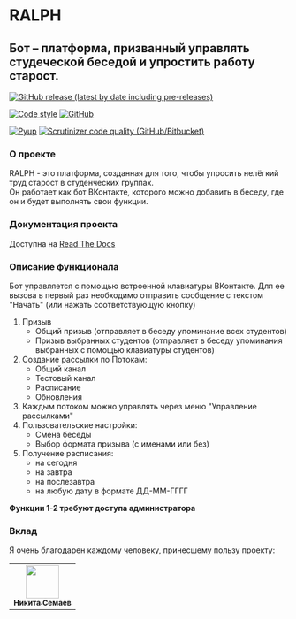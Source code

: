 # RALPH

## Бот – платформа, призванный управлять студеческой беседой и упростить работу старост.

[![GitHub release (latest by date including pre-releases)](https://img.shields.io/github/v/release/dadyarri/ralph?color=brightgreen&include_prereleases)](https://github.com/dadyarri/ralph/releases)

[![Code style](https://img.shields.io/static/v1?label=Code%20style&message=black&color=black&logo=python&logoColor=white)](https://github.com/psf/black)
[![GitHub](https://img.shields.io/github/license/dadyarri/ralph?color=brightgreen)](https://github.com/dadyarri/ralph/blob/master/LICENSE.md)

[![Pyup](https://pyup.io/repos/github/dadyarri/ralph/shield.svg)](https://pyup.io/account/repos/github/dadyarri/ralph/)
[![Scrutinizer code quality (GitHub/Bitbucket)](https://img.shields.io/scrutinizer/quality/g/dadyarri/ralph/master)](https://scrutinizer-ci.com/g/dadyarri/ralph/?branch=master)

### О проекте

RALPH - это платформа, созданная для того, чтобы упросить нелёгкий труд старост в студенческих группах.  
Он работает как бот ВКонтакте, которого можно добавить в беседу, где он и будет выполнять свои функции.

### Документация проекта

Доступна на [Read The Docs](https://ralph.rtfd.io/ru/latest)

### Описание функционала

Бот управляется с помощью встроенной клавиатуры ВКонтакте. Для ее вызова в первый раз необходимо отправить сообщение с текстом "Начать" (или нажать соответствующую кнопку)
1. Призыв
    - Общий призыв (отправляет в беседу упоминание всех студентов)
    - Призыв выбранных студентов (отправляет в беседу упоминания выбранных с помощью клавиатуры студентов)
2. Создание рассылки по Потокам:
    - Общий канал
    - Тестовый канал
    - Расписание
    - Обновления
3. Каждым потоком можно управлять через меню "Управление рассылками"
4. Пользовательские настройки:
    - Смена беседы
    - Выбор формата призыва (с именами или без)
5. Получение расписания:
    - на сегодня
    - на завтра
    - на послезавтра
    - на любую дату в формате ДД-ММ-ГГГГ

**Функции 1-2 требуют доступа администратора**

### Вклад

Я очень благодарен каждому человеку, принесшему пользу проекту:
<table>
  <tr>
    <td align="center"><a href="https://github.com/6a16ec"><img src="https://avatars3.githubusercontent.com/u/26770482?v=" width="60"><br><sub><b>Никита Семаев</b></sub></a></td>
  </tr>
</table>